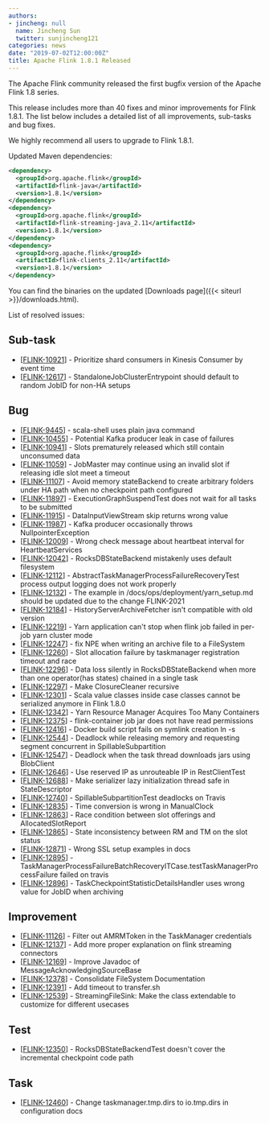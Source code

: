 ```yaml
---
authors:
- jincheng: null
  name: Jincheng Sun
  twitter: sunjincheng121
categories: news
date: "2019-07-02T12:00:00Z"
title: Apache Flink 1.8.1 Released
---
```


The Apache Flink community released the first bugfix version of the Apache Flink 1.8 series.

This release includes more than 40 fixes and minor improvements for Flink 1.8.1. The list below includes a detailed list of all improvements, sub-tasks and bug fixes.

We highly recommend all users to upgrade to Flink 1.8.1.

Updated Maven dependencies:

```xml
<dependency>
  <groupId>org.apache.flink</groupId>
  <artifactId>flink-java</artifactId>
  <version>1.8.1</version>
</dependency>
<dependency>
  <groupId>org.apache.flink</groupId>
  <artifactId>flink-streaming-java_2.11</artifactId>
  <version>1.8.1</version>
</dependency>
<dependency>
  <groupId>org.apache.flink</groupId>
  <artifactId>flink-clients_2.11</artifactId>
  <version>1.8.1</version>
</dependency>
```

You can find the binaries on the updated [Downloads page]({{< siteurl >}}/downloads.html).

List of resolved issues:
    
<h2>        Sub-task
</h2>
<ul>
<li>[<a href='https://issues.apache.org/jira/browse/FLINK-10921'>FLINK-10921</a>] -         Prioritize shard consumers in Kinesis Consumer by event time 
</li>
<li>[<a href='https://issues.apache.org/jira/browse/FLINK-12617'>FLINK-12617</a>] -         StandaloneJobClusterEntrypoint should default to random JobID for non-HA setups 
</li>
</ul>
        
<h2>        Bug
</h2>
<ul>
<li>[<a href='https://issues.apache.org/jira/browse/FLINK-9445'>FLINK-9445</a>] -         scala-shell uses plain java command
</li>
<li>[<a href='https://issues.apache.org/jira/browse/FLINK-10455'>FLINK-10455</a>] -         Potential Kafka producer leak in case of failures
</li>
<li>[<a href='https://issues.apache.org/jira/browse/FLINK-10941'>FLINK-10941</a>] -         Slots prematurely released which still contain unconsumed data 
</li>
<li>[<a href='https://issues.apache.org/jira/browse/FLINK-11059'>FLINK-11059</a>] -         JobMaster may continue using an invalid slot if releasing idle slot meet a timeout
</li>
<li>[<a href='https://issues.apache.org/jira/browse/FLINK-11107'>FLINK-11107</a>] -         Avoid memory stateBackend to create arbitrary folders under HA path when no checkpoint path configured
</li>
<li>[<a href='https://issues.apache.org/jira/browse/FLINK-11897'>FLINK-11897</a>] -         ExecutionGraphSuspendTest does not wait for all tasks to be submitted
</li>
<li>[<a href='https://issues.apache.org/jira/browse/FLINK-11915'>FLINK-11915</a>] -         DataInputViewStream skip returns wrong value
</li>
<li>[<a href='https://issues.apache.org/jira/browse/FLINK-11987'>FLINK-11987</a>] -         Kafka producer occasionally throws NullpointerException
</li>
<li>[<a href='https://issues.apache.org/jira/browse/FLINK-12009'>FLINK-12009</a>] -         Wrong check message about heartbeat interval for HeartbeatServices
</li>
<li>[<a href='https://issues.apache.org/jira/browse/FLINK-12042'>FLINK-12042</a>] -         RocksDBStateBackend mistakenly uses default filesystem
</li>
<li>[<a href='https://issues.apache.org/jira/browse/FLINK-12112'>FLINK-12112</a>] -         AbstractTaskManagerProcessFailureRecoveryTest process output logging does not work properly
</li>
<li>[<a href='https://issues.apache.org/jira/browse/FLINK-12132'>FLINK-12132</a>] -         The example in /docs/ops/deployment/yarn_setup.md should be updated due to the change FLINK-2021
</li>
<li>[<a href='https://issues.apache.org/jira/browse/FLINK-12184'>FLINK-12184</a>] -         HistoryServerArchiveFetcher isn&#39;t compatible with old version
</li>
<li>[<a href='https://issues.apache.org/jira/browse/FLINK-12219'>FLINK-12219</a>] -         Yarn application can&#39;t stop when flink job failed in per-job yarn cluster mode
</li>
<li>[<a href='https://issues.apache.org/jira/browse/FLINK-12247'>FLINK-12247</a>] -         fix NPE when writing an archive file to a FileSystem
</li>
<li>[<a href='https://issues.apache.org/jira/browse/FLINK-12260'>FLINK-12260</a>] -         Slot allocation failure by taskmanager registration timeout and race
</li>
<li>[<a href='https://issues.apache.org/jira/browse/FLINK-12296'>FLINK-12296</a>] -         Data loss silently in RocksDBStateBackend when more than one operator(has states) chained in a single task 
</li>
<li>[<a href='https://issues.apache.org/jira/browse/FLINK-12297'>FLINK-12297</a>] -         Make ClosureCleaner recursive
</li>
<li>[<a href='https://issues.apache.org/jira/browse/FLINK-12301'>FLINK-12301</a>] -         Scala value classes inside case classes cannot be serialized anymore in Flink 1.8.0
</li>
<li>[<a href='https://issues.apache.org/jira/browse/FLINK-12342'>FLINK-12342</a>] -         Yarn Resource Manager Acquires Too Many Containers
</li>
<li>[<a href='https://issues.apache.org/jira/browse/FLINK-12375'>FLINK-12375</a>] -         flink-container job jar does not have read permissions
</li>
<li>[<a href='https://issues.apache.org/jira/browse/FLINK-12416'>FLINK-12416</a>] -         Docker build script fails on symlink creation ln -s
</li>
<li>[<a href='https://issues.apache.org/jira/browse/FLINK-12544'>FLINK-12544</a>] -         Deadlock while releasing memory and requesting segment concurrent in SpillableSubpartition
</li>
<li>[<a href='https://issues.apache.org/jira/browse/FLINK-12547'>FLINK-12547</a>] -         Deadlock when the task thread downloads jars using BlobClient
</li>
<li>[<a href='https://issues.apache.org/jira/browse/FLINK-12646'>FLINK-12646</a>] -         Use reserved IP as unrouteable IP in RestClientTest
</li>
<li>[<a href='https://issues.apache.org/jira/browse/FLINK-12688'>FLINK-12688</a>] -         Make serializer lazy initialization thread safe in StateDescriptor
</li>
<li>[<a href='https://issues.apache.org/jira/browse/FLINK-12740'>FLINK-12740</a>] -         SpillableSubpartitionTest deadlocks on Travis
</li>
<li>[<a href='https://issues.apache.org/jira/browse/FLINK-12835'>FLINK-12835</a>] -         Time conversion is wrong in ManualClock
</li>
<li>[<a href='https://issues.apache.org/jira/browse/FLINK-12863'>FLINK-12863</a>] -         Race condition between slot offerings and AllocatedSlotReport
</li>
<li>[<a href='https://issues.apache.org/jira/browse/FLINK-12865'>FLINK-12865</a>] -         State inconsistency between RM and TM on the slot status
</li>
<li>[<a href='https://issues.apache.org/jira/browse/FLINK-12871'>FLINK-12871</a>] -         Wrong SSL setup examples in docs
</li>
<li>[<a href='https://issues.apache.org/jira/browse/FLINK-12895'>FLINK-12895</a>] -         TaskManagerProcessFailureBatchRecoveryITCase.testTaskManagerProcessFailure failed on travis 
</li>
<li>[<a href='https://issues.apache.org/jira/browse/FLINK-12896'>FLINK-12896</a>] -         TaskCheckpointStatisticDetailsHandler uses wrong value for JobID when archiving
</li>
</ul>
                
<h2>        Improvement
</h2>
<ul>
<li>[<a href='https://issues.apache.org/jira/browse/FLINK-11126'>FLINK-11126</a>] -         Filter out AMRMToken in the TaskManager credentials
</li>
<li>[<a href='https://issues.apache.org/jira/browse/FLINK-12137'>FLINK-12137</a>] -         Add more proper explanation on flink streaming connectors 
</li>
<li>[<a href='https://issues.apache.org/jira/browse/FLINK-12169'>FLINK-12169</a>] -         Improve Javadoc of MessageAcknowledgingSourceBase
</li>
<li>[<a href='https://issues.apache.org/jira/browse/FLINK-12378'>FLINK-12378</a>] -         Consolidate FileSystem Documentation
</li>
<li>[<a href='https://issues.apache.org/jira/browse/FLINK-12391'>FLINK-12391</a>] -         Add timeout to transfer.sh
</li>
<li>[<a href='https://issues.apache.org/jira/browse/FLINK-12539'>FLINK-12539</a>] -         StreamingFileSink: Make the class extendable to customize for different usecases
</li>
</ul>
    
<h2>        Test
</h2>
<ul>
<li>[<a href='https://issues.apache.org/jira/browse/FLINK-12350'>FLINK-12350</a>] -         RocksDBStateBackendTest doesn&#39;t cover the incremental checkpoint code path
</li>
</ul>
        
<h2>        Task
</h2>
<ul>
<li>[<a href='https://issues.apache.org/jira/browse/FLINK-12460'>FLINK-12460</a>] -         Change taskmanager.tmp.dirs to io.tmp.dirs in configuration docs
</li>
</ul>
                                                                                                                                        